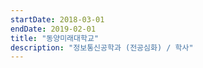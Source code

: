 ```yaml
---
startDate: 2018-03-01
endDate: 2019-02-01
title: "동양미래대학교"
description: "정보통신공학과 (전공심화) / 학사"
---
```

